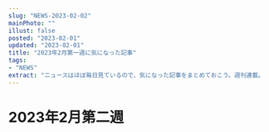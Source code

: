 ```yaml
---
slug: "NEWS-2023-02-02"
mainPhoto: ""
illust: false
posted: "2023-02-01"
updated: "2023-02-01"
title: "2023年2月第一週に気になった記事"
tags: 
- "NEWS"
extract: "ニュースはほぼ毎日見ているので、気になった記事をまとめておこう。週刊連載。"
---
```

# 2023年2月第二週


